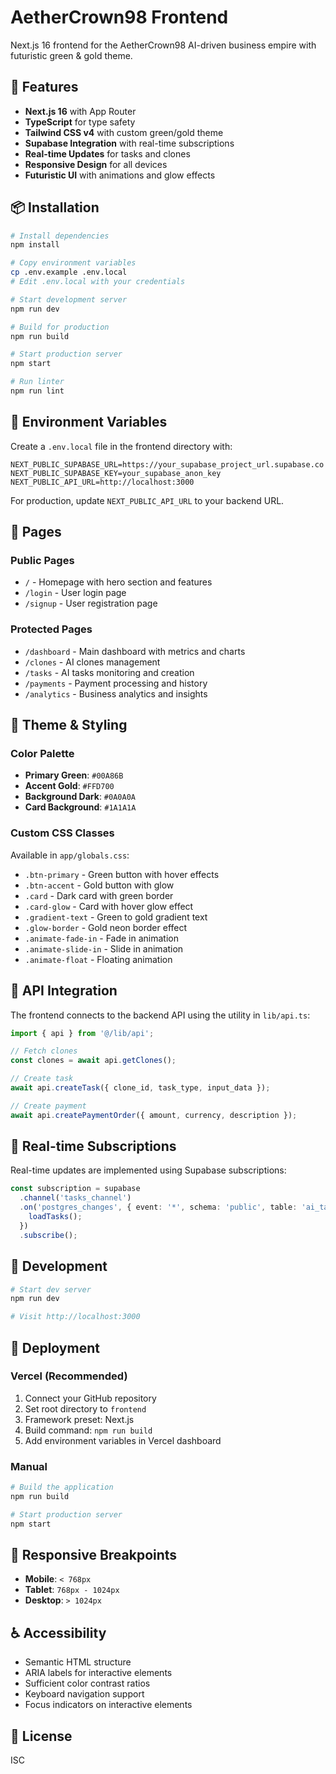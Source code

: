 # AetherCrown98 Frontend

Next.js 16 frontend for the AetherCrown98 AI-driven business empire with futuristic green & gold theme.

## 🚀 Features

- **Next.js 16** with App Router
- **TypeScript** for type safety
- **Tailwind CSS v4** with custom green/gold theme
- **Supabase Integration** with real-time subscriptions
- **Real-time Updates** for tasks and clones
- **Responsive Design** for all devices
- **Futuristic UI** with animations and glow effects

## 📦 Installation

```bash
# Install dependencies
npm install

# Copy environment variables
cp .env.example .env.local
# Edit .env.local with your credentials

# Start development server
npm run dev

# Build for production
npm run build

# Start production server
npm start

# Run linter
npm run lint
```

## 🔧 Environment Variables

Create a `.env.local` file in the frontend directory with:

```env
NEXT_PUBLIC_SUPABASE_URL=https://your_supabase_project_url.supabase.co
NEXT_PUBLIC_SUPABASE_KEY=your_supabase_anon_key
NEXT_PUBLIC_API_URL=http://localhost:3000
```

For production, update `NEXT_PUBLIC_API_URL` to your backend URL.

## 📄 Pages

### Public Pages
- `/` - Homepage with hero section and features
- `/login` - User login page
- `/signup` - User registration page

### Protected Pages
- `/dashboard` - Main dashboard with metrics and charts
- `/clones` - AI clones management
- `/tasks` - AI tasks monitoring and creation
- `/payments` - Payment processing and history
- `/analytics` - Business analytics and insights

## 🎨 Theme & Styling

### Color Palette
- **Primary Green**: `#00A86B`
- **Accent Gold**: `#FFD700`
- **Background Dark**: `#0A0A0A`
- **Card Background**: `#1A1A1A`

### Custom CSS Classes
Available in `app/globals.css`:
- `.btn-primary` - Green button with hover effects
- `.btn-accent` - Gold button with glow
- `.card` - Dark card with green border
- `.card-glow` - Card with hover glow effect
- `.gradient-text` - Green to gold gradient text
- `.glow-border` - Gold neon border effect
- `.animate-fade-in` - Fade in animation
- `.animate-slide-in` - Slide in animation
- `.animate-float` - Floating animation

## 🔌 API Integration

The frontend connects to the backend API using the utility in `lib/api.ts`:

```typescript
import { api } from '@/lib/api';

// Fetch clones
const clones = await api.getClones();

// Create task
await api.createTask({ clone_id, task_type, input_data });

// Create payment
await api.createPaymentOrder({ amount, currency, description });
```

## 🔄 Real-time Subscriptions

Real-time updates are implemented using Supabase subscriptions:

```typescript
const subscription = supabase
  .channel('tasks_channel')
  .on('postgres_changes', { event: '*', schema: 'public', table: 'ai_tasks' }, () => {
    loadTasks();
  })
  .subscribe();
```

## 🧪 Development

```bash
# Start dev server
npm run dev

# Visit http://localhost:3000
```

## 🚢 Deployment

### Vercel (Recommended)

1. Connect your GitHub repository
2. Set root directory to `frontend`
3. Framework preset: Next.js
4. Build command: `npm run build`
5. Add environment variables in Vercel dashboard

### Manual

```bash
# Build the application
npm run build

# Start production server
npm start
```

## 📱 Responsive Breakpoints

- **Mobile**: `< 768px`
- **Tablet**: `768px - 1024px`
- **Desktop**: `> 1024px`

## ♿ Accessibility

- Semantic HTML structure
- ARIA labels for interactive elements
- Sufficient color contrast ratios
- Keyboard navigation support
- Focus indicators on interactive elements

## 📝 License

ISC
